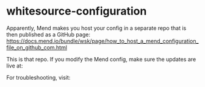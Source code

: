 # whitesource-configuration
Apparently, Mend makes you host your config in a separate repo that is then published as a GitHub page: https://docs.mend.io/bundle/wsk/page/how_to_host_a_mend_configuration_file_on_github_com.html

This is that repo. If you modify the Mend config, make sure the updates are live at: 

For troubleshooting, visit: 
